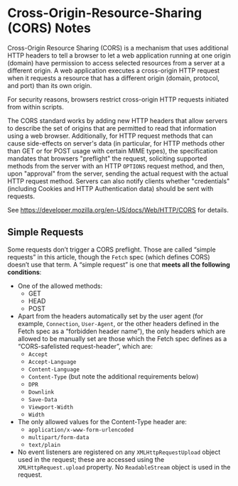# Cross-Origin-Resource-Sharing (CORS) Notes

Cross-Origin Resource Sharing (CORS) is a mechanism that uses additional HTTP
headers to tell a browser to let a web application running at one origin
(domain) have permission to access selected resources from a server at a
different origin.  A web application executes a cross-origin HTTP request when
it requests a resource that has a different origin (domain, protocol, and port)
than its own origin.

For security reasons, browsers restrict cross-origin HTTP requests initiated
from within scripts. 

The CORS standard works by adding new HTTP headers that allow servers to
describe the set of origins that are permitted to read that information using a
web browser.  Additionally, for HTTP request methods that can cause side-effects
on server's data (in particular, for HTTP methods other than GET or for POST
usage with certain MIME types), the specification mandates that browsers
"preflight" the request, soliciting supported methods from the server with an
HTTP `OPTIONS` request method, and then, upon "approval" from the server,
sending the actual request with the actual HTTP request method.  Servers can
also notify clients whether "credentials" (including Cookies and HTTP
Authentication data) should be sent with requests.

See https://developer.mozilla.org/en-US/docs/Web/HTTP/CORS for details.


## Simple Requests

Some requests don’t trigger a CORS preflight. Those are called “simple requests” in this article, though the `Fetch` spec (which defines CORS) doesn’t use that term. A “simple request” is one that **meets all the following conditions**:

- One of the allowed methods:
	+ GET
	+ HEAD
	+ POST
- Apart from the headers automatically set by the user agent (for example, `Connection`, `User-Agent`, or the other headers defined in the Fetch spec as a “forbidden header name”), the only headers which are allowed to be manually set are those which the Fetch spec defines as a “CORS-safelisted request-header”, which are:
	+ `Accept`
	+ `Accept-Language`
	+ `Content-Language`
	+ `Content-Type` (but note the additional requirements below)
	+ `DPR`
	+ `Downlink`
	+ `Save-Data`
	+ `Viewport-Width`
	+ `Width`
- The only allowed values for the Content-Type header are:
	+ `application/x-www-form-urlencoded`
	+ `multipart/form-data`
	+ `text/plain`
- No event listeners are registered on any `XMLHttpRequestUpload` object used in the request; these are accessed using the `XMLHttpRequest.upload` property.
No `ReadableStream` object is used in the request.
